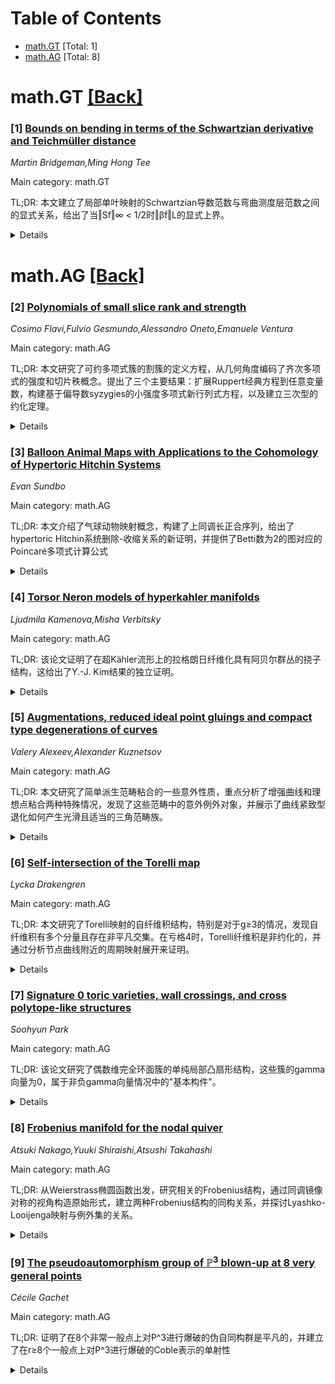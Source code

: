<div id=toc></div>

# Table of Contents

- [math.GT](#math.GT) [Total: 1]
- [math.AG](#math.AG) [Total: 8]


<div id='math.GT'></div>

# math.GT [[Back]](#toc)

### [1] [Bounds on bending in terms of the Schwartzian derivative and Teichmüller distance](https://arxiv.org/abs/2509.12493)
*Martin Bridgeman,Ming Hong Tee*

Main category: math.GT

TL;DR: 本文建立了局部单叶映射的Schwartzian导数范数与弯曲测度层范数之间的显式关系，给出了当‖Sf‖∞ < 1/2时‖βf‖L的显式上界。


<details>
  <summary>Details</summary>
Motivation: 研究局部单叶映射的两个参数化方式（Schwartzian导数和弯曲测度层）之间的关系，为拟Fuchsian群的弯曲测度层提供Teichmuller距离相关的界限。

Method: 通过分析局部单叶映射的Schwartzian导数范数与对应的弯曲测度层范数之间的数学关系，建立显式的函数关系。

Result: 给出了当Schwartzian导数范数‖Sf‖∞小于1/2时，弯曲测度层范数‖βf‖L的显式上界表达式。

Conclusion: 建立了Schwartzian导数与弯曲测度层之间的定量关系，为拟Fuchsian群理论提供了新的工具，可用于通过共形边界上的Teichmuller距离来约束弯曲测度层。

Abstract: Locally-univalent maps $f: \Delta \rightarrow \hat{\mathbb{C}}$ can be
parametrized by their Schwartzian derivatives $Sf$, a quadratic differential
whose norm $\|Sf\|_\infty$ measures how close $f$ is to being M\"obius. In
particular, by Nehari, if $\|Sf\|_\infty < 1/2$ then $f$ is univalent and if
$f$ is univalent then $\|Sf\|_\infty < 3/2$. Thurston gave another
parametrization associating to $f$ a bending measured lamination $\beta_f$
which has a natural norm $\|\beta_f\|_L$. In this paper, we give an explicit
bound on $\|\beta_f\|_L$ as a function of $\|Sf\|_\infty$ for $\|Sf\|_\infty <
1/2$. One application is a bound on the bending measured lamination of a
quasifuchsian group in terms of the Teichmuller distance between the conformal
structures on the two components of the conformal boundary.

</details>


<div id='math.AG'></div>

# math.AG [[Back]](#toc)

### [2] [Polynomials of small slice rank and strength](https://arxiv.org/abs/2509.12322)
*Cosimo Flavi,Fulvio Gesmundo,Alessandro Oneto,Emanuele Ventura*

Main category: math.AG

TL;DR: 本文研究了可约多项式簇的割簇的定义方程，从几何角度编码了齐次多项式的强度和切片秩概念。提出了三个主要结果：扩展Ruppert经典方程到任意变量数，构建基于偏导数syzygies的小强度多项式新行列式方程，以及建立三次型的约化定理。


<details>
  <summary>Details</summary>
Motivation: 研究可约多项式簇的割簇的定义方程，从几何角度理解齐次多项式的强度和切片秩，为多项式映射图像的定义方程提供显式上界。

Method: 1) 用表示论重新解释Ruppert经典方程并扩展到任意变量数；2) 基于偏导数的syzygies构建小强度多项式的新行列式方程；3) 建立三次型的约化定理，证明切片秩二由14变量中的一般线性截面确定。

Result: 成功扩展了Ruppert方程到任意维数，构建了新的行列式方程，并证明了三次型切片秩二的显式上界为14个变量，这是多项式函子Noetherian框架下多项式映射图像定义方程的少数显式上界之一。

Conclusion: 本文为可约多项式簇的割簇提供了新的定义方程方法，建立了三次型切片秩的显式上界，对理解多项式强度和切片秩的几何性质具有重要意义，并为多项式函子理论提供了具体应用。

Abstract: This paper investigates defining equations for secant varieties of the
variety of reducible polynomials, which geometrically encode the notions of
strength and slice rank of homogeneous polynomials. We present three main
results. First, we reinterpret Ruppert's classical equations for reducible
ternary forms in the language of representation theory and we extend them to an
arbitrary number of variables. Second, we construct new determinantal equations
for polynomials of small strength based on syzygies of their partial
derivatives. Finally, we establish a reduction theorem for cubic forms, proving
that slice rank two is determined by generic linear sections in $14$ variables;
this gives one of the few explicit upper bounds for defining equations for the
image of a polynomial map in the framework of noetherianity for polynomial
functors.

</details>


### [3] [Balloon Animal Maps with Applications to the Cohomology of Hypertoric Hitchin Systems](https://arxiv.org/abs/2509.12368)
*Evan Sundbo*

Main category: math.AG

TL;DR: 本文介绍了气球动物映射概念，构建了上同调长正合序列，给出了hypertoric Hitchin系统删除-收缩关系的新证明，并提供了Betti数为2的图对应的Poincaré多项式计算公式


<details>
  <summary>Details</summary>
Motivation: 研究broken toric varieties之间的映射关系，发展hypertoric Hitchin系统的上同调理论，寻求计算Poincaré多项式的一般方法

Method: 引入气球动物映射概念，构建上同调长正合序列，给出删除-收缩关系的新证明，推导Poincaré多项式计算公式

Result: 获得了Betti数为2图的hypertoric Hitchin系统的Poincaré多项式显式公式，并提供了基于有限个基础情形计算任意系统Poincaré多项式的方法

Conclusion: 气球动物映射和相关的上同调序列为hypertoric Hitchin系统提供了新的计算工具，使得Poincaré多项式的系统计算成为可能

Abstract: In this article we introduce the notion of a balloon animal map between
broken toric varieties and construct several long exact sequences in cohomology
related to them. We give a new proof of the deletion-contraction relation on
hypertoric Hitchin systems of Dansco-Mcbreen-Shende and present some
refinements of it. The end result is a formula for the Poincar\'e polynomial of
any hypertoric Hitchin system associated to a graph with first Betti number 2
along with a recipe to calculate the Poincar\'e polynomial of any hypertoric
Hitchin system, given knowledge of a finite number of base cases.

</details>


### [4] [Torsor Neron models of hyperkahler manifolds](https://arxiv.org/abs/2509.12369)
*Ljudmila Kamenova,Misha Verbitsky*

Main category: math.AG

TL;DR: 该论文证明了在超Kähler流形上的拉格朗日纤维化具有阿贝尔群丛的挠子结构，这给出了Y.-J. Kim结果的独立证明。


<details>
  <summary>Details</summary>
Motivation: 研究紧致超Kähler流形上的拉格朗日纤维化的结构性质，特别是其在除去余维数≥2的子集后的局部行为，旨在建立与Néron模型构造相关的复解析变体。

Method: 通过分析拉格朗日纤维化π: M → X的平滑轨迹M'，证明在X的余维数≥2子集的补集上，投影π: M' → X具有阿贝尔群丛的挠子结构。

Result: 证明了在除去余维数≥2的子集后，拉格朗日纤维化的平滑部分自然地具有阿贝尔群丛的挠子结构，这复现了Y.-J. Kim的结果。

Conclusion: 该工作提供了超Kähler流形上拉格朗日纤维化结构的新理解，将其与Néron模型构造联系起来，并独立验证了先前的结果。

Abstract: Let $M$ be a compact hyperkahler manifold equipped with a Lagrangian
fibration $\pi:\; M \to X$, and $M'$ the smooth locus of $\pi$. We prove that
over a complement to a codimension $\geq 2$ subset in $X$, the projection
$\pi:\; M' \to X$ has a natural structure of a torsor over an abelian group
bundle, which can be understood as a complex analytic variant of the N\'eron
model construction. This gives an independent proof of a result by Y.-J. Kim.

</details>


### [5] [Augmentations, reduced ideal point gluings and compact type degenerations of curves](https://arxiv.org/abs/2509.12429)
*Valery Alexeev,Alexander Kuznetsov*

Main category: math.AG

TL;DR: 本文研究了简单派生范畴粘合的一些意外性质，重点分析了增强曲线和理想点粘合两种特殊情况，发现了这些范畴中的意外例外对象，并展示了曲线紧致型退化如何产生光滑且适当的三角范畴族。


<details>
  <summary>Details</summary>
Motivation: 探索简单派生范畴粘合操作可能产生的非直观性质，特别是在增强曲线和理想点粘合这两种特殊情况下，研究其例外对象结构和正交补的性质。

Method: 通过构造性方法分析两种特殊粘合情况：1）点与曲线的增强曲线粘合，使用曲线的结构层作为粘合双模；2）两条曲线的理想点粘合，使用曲线乘积中点理想层作为粘合双模。研究其中的例外对象及其正交补。

Result: 发现了这些粘合范畴中包含意外的例外对象，证明了最简单的曲线紧致型退化（光滑一般纤维和1节点可约中心纤维）产生了一个光滑且适当的三角范畴族，其中一般纤维是增强曲线，中心纤维是理想点粘合中奇异例外对象的正交补。

Conclusion: 简单的派生范畴粘合操作可以产生具有复杂且意外性质的范畴结构，这些发现对于理解几何对象的范畴化构造和退化行为具有重要意义。

Abstract: In this note we demonstrate some unexpected properties that simple gluings of
the simplest derived categories may have. We consider two special cases: the
first is an augmented curve, i.e., the gluing of the derived categories of a
point and a curve with the gluing bimodule given by the structure sheaf of the
curve; the second is an ideal point gluing of curves, i.e., the gluing of the
derived categories of two curves with the gluing bimodule given by the ideal
sheaf of a point in the product of the curves. We construct unexpected
exceptional objects contained in these categories and discuss their orthogonal
complements.
  We also show that the simplest example of compact type degeneration of
curves, a flat family of curves with a smooth general fiber and a 1-nodal
reducible central fiber, gives rise to a smooth and proper family of
triangulated categories with the general fiber an augmented curve and the
central fiber the orthogonal complement of the exotic exceptional object in the
ideal point gluing of curves, called the reduced ideal point gluing of curves.

</details>


### [6] [Self-intersection of the Torelli map](https://arxiv.org/abs/2509.12449)
*Lycka Drakengren*

Main category: math.AG

TL;DR: 本文研究了Torelli映射的自纤维积结构，特别是对于g≥3的情况，发现自纤维积有多个分量且存在非平凡交集。在亏格4时，Torelli纤维积是非约化的，并通过分析节点曲线附近的周期映射展开来证明。


<details>
  <summary>Details</summary>
Motivation: Torelli映射t: M_g^ct → A_g在g≥3时远非浸入映射，其自纤维积具有多个分量且存在非平凡交集，需要系统研究其结构和性质。

Method: 给出了任意亏格下自纤维积的分层描述，分析了分量间的交集方式。在亏格4情况下，通过分析节点曲线附近的周期映射展开来证明纤维积的非约化性。

Result: 计算了Torelli循环t_*[M_4^ct]在A_4上的拉回类，找到了t_*[M̅_4]在合适环面紧化A̅_4上的类，计算了t^*t_*[M_5^ct]在M_5上的限制类。

Conclusion: Torelli纤维积的几何结构为计算相关代数循环类提供了有效工具，特别是在亏格4和5的情况下获得了具体的计算结果，附录中还给出了M̅_{g,n}的陈类计算和超维交集系数的公式。

Abstract: The Torelli map $t\colon \mathcal{M}^{ct}_g \to \mathcal{A}_g$ is far from an
immersion for $g\geq 3$: the self-fiber product of the Torelli map for $g\geq
3$ has several components with nontrivial intersections. We give a
stratification of the self-fiber product for arbitrary genus and describe how
components in the fiber product intersect. In genus $4$, the Torelli fiber
product is nonreduced, which we prove by analyzing the expansion of the period
map near a nodal curve. We use the geometry of the Torelli fiber product to:
Calculate the class of the pullback to $\mathcal{M}^{ct}_4$ of the Torelli
cycle $t_*[\mathcal{M}^{ct}_4]$ on $\mathcal{A}_4$; Find the class
$t_*[\overline{\mathcal{M}}_4]$ for suitable toroidal compactifications
$\overline{\mathcal{A}}_4$; Calculate the class
$t^*t_*[\mathcal{M}^{ct}_5]|_{\mathcal{M}_5}$. In the first appendix, we write
down a calculation for finding the Chern classes of
$\overline{\mathcal{M}}_{g,n}$. In the second, we give a formula for a
coefficient occurring in an intersection of excess dimension.

</details>


### [7] [Signature 0 toric varieties, wall crossings, and cross polytope-like structures](https://arxiv.org/abs/2509.13296)
*Soohyun Park*

Main category: math.AG

TL;DR: 该论文研究了偶数维完全环面簇的单纯局部凸扇形结构，这些簇的gamma向量为0，属于非负gamma向量情况中的"基本构件"。


<details>
  <summary>Details</summary>
Motivation: 研究gamma向量为0的环面簇结构，这类簇在非负gamma向量情况中具有最小性，但目前对其理解不足，需要深入分析其几何特性。

Method: 使用壁交叉方法分析扇形结构，研究扇形链接的最大线性子空间的重复悬垂结构，通过混合体积的消失和指数视角来获得线性依赖关系。

Result: 发现这类环面簇的扇形链接来自环境空间中最大线性子空间的重复悬垂，锚定线性子空间的交集模式与子模性不等式和维度奇偶性相关。

Conclusion: 壁交叉方法能够生成预期的4-循环，可能覆盖上述描述的最小对象，为理解gamma向量为0的环面簇提供了新的几何视角。

Abstract: We describe the structure of simplicial locally convex fans associated to
even-dimensional complete toric varieties with signature 0. They belong to the
set of such toric varieties whose even degree Betti numbers yield a gamma
vector equal to 0. The gamma vector is an invariant of palindromic polynomials
whose nonnegativity lies between unimodality and real-rootedness. It is
expected that the cases where the gamma vector is 0 form ``building blocks''
among those where it is nonnegative. This means minimality with respect to a
certain restricted class of blowups. However, this equality to 0 case is
currently poorly understood.
  For such toric varieties, we address this situation using wall crossings. The
links of the fan come from a repeated suspension of the maximal linear subspace
in its realization in the ambient space of the fan. Conversely, the centers of
these links containing any particular line form a cone or a repeated suspension
of one. The intersection patterns between these ``anchoring'' linear subspaces
come from how far certain submodularity inequalities are from equality and
parity conditions on their dimensions. This involves linear dependence and
containment relations between them. We obtain these relations by viewing the
vanishing of certain mixed volumes from the perspective of the exponents.
Finally, these wall crossings yield a simple method of generating induced
4-cycles expected to cover the minimal objects described above.

</details>


### [8] [Frobenius manifold for the nodal quiver](https://arxiv.org/abs/2509.12722)
*Atsuki Nakago,Yuuki Shiraishi,Atsushi Takahashi*

Main category: math.AG

TL;DR: 从Weierstrass椭圆函数出发，研究相关的Frobenius结构，通过同调镜像对称的视角构造原始形式，建立两种Frobenius结构的同构关系，并探讨Lyashko-Looijenga映射与例外集的关系。


<details>
  <summary>Details</summary>
Motivation: 研究Weierstrass椭圆函数的变形及其Frobenius结构，旨在从同调镜像对称的角度理解椭圆函数的周期映射和积分结构，探索模群作用下的几何与代数关系。

Method: 通过构造与积分周期映射兼容的原始形式，利用椭圆Weyl群不变量（而非Jacobi群不变量）构建Frobenius结构，并建立两种结构间的同构关系。

Result: 成功构建了定义在有理数域上的Frobenius势函数，证明了两种Frobenius结构的同构性，并揭示了Lyashko-Looijenga映射度与例外集数量之间的关系。

Conclusion: 该研究为椭圆函数的Frobenius结构提供了新的构造方法，建立了不同数学结构之间的深刻联系，对同调镜像对称和模形式理论有重要贡献。

Abstract: Starting from the Weierstrass elliptic function, we study the associated
Frobenius structure, incorporating the perspective of derived categories,
particularly that of homological mirror symmetry. Given a deformation of the
Weierstrass elliptic function, we construct a primitive form normalized to be
compatible with the period map for integral cycles, and obtain a Frobenius
structure whose Frobenius potential is defined over the rational numbers. We
also construct a Frobenius structure using elliptic Weyl group invariants (as
opposed to Jacobi group invariants), and establish an isomorphism between these
two Frobenius structures. We further examine the relationship between the
degree of the Lyashko--Looijenga map modulo the modular group and the number of
full exceptional collections up to the braid group action and translations, as
well as the associated Gamma-integral structure.

</details>


### [9] [The pseudoautomorphism group of $\mathbb{P}^3$ blown-up at $8$ very general points](https://arxiv.org/abs/2509.12977)
*Cécile Gachet*

Main category: math.AG

TL;DR: 证明了在8个非常一般点上对P^3进行爆破的伪自同构群是平凡的，并建立了在r≥8个一般点上对P^3进行爆破的Coble表示的单射性


<details>
  <summary>Details</summary>
Motivation: 解决Dolgachev-Ortland提出的关于P^3在一般点上爆破的Coble表示单射性问题

Method: 代数几何方法，研究射影空间P^3在多个一般点上的爆破结构的伪自同构群和Coble表示

Result: 证明了在8个非常一般点上爆破的伪自同构群是平凡的，且对于r≥8个一般点，Coble表示是单射

Conclusion: 该研究解决了代数几何中的一个重要问题，为理解高维射影空间的爆破结构提供了新的理论结果

Abstract: We prove that the pseudoautomorphism group of a blow-up of $\mathbb{P}^3$ at
$8$ very general points is trivial. We also establish the injectivity of the
Coble representation associated to blow-ups of $\mathbb{P}^3$ at $r\ge 8$
general points, answering a question of Dolgachev--Ortland.

</details>
